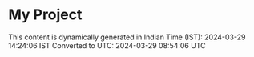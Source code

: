 # My Project

This content is dynamically generated in Indian Time (IST): 2024-03-29 14:24:06 IST
Converted to UTC: 2024-03-29 08:54:06 UTC
